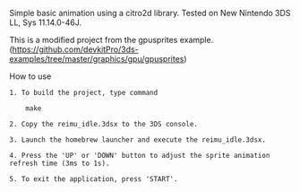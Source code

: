 Simple basic animation using a citro2d library.
Tested on New Nintendo 3DS LL, Sys 11.14.0-46J.

This is a modified project from the gpusprites example. (https://github.com/devkitPro/3ds-examples/tree/master/graphics/gpu/gpusprites)

How to use

    1. To build the project, type command

        make

    2. Copy the reimu_idle.3dsx to the 3DS console.

    3. Launch the homebrew launcher and execute the reimu_idle.3dsx.

    4. Press the 'UP' or 'DOWN' button to adjust the sprite animation refresh time (3ms to 1s).

    5. To exit the application, press 'START'.